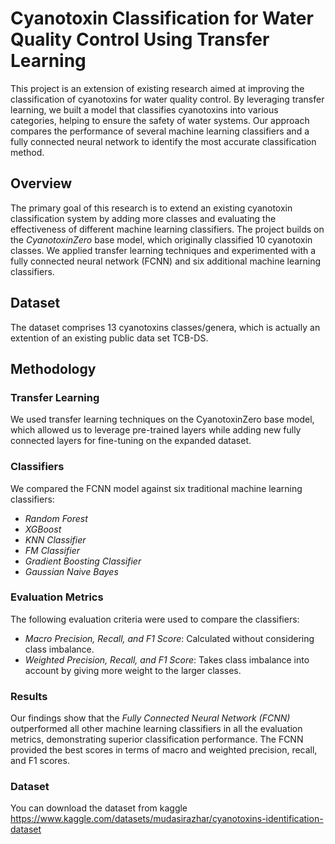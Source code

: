 # Cyanotoxin Classification for Water Quality Control Using Transfer Learning

This project is an extension of existing research aimed at improving the classification of cyanotoxins for water quality control. By leveraging transfer learning, we built a model that classifies cyanotoxins into various categories, helping to ensure the safety of water systems. Our approach compares the performance of several machine learning classifiers and a fully connected neural network to identify the most accurate classification method.

## Overview
The primary goal of this research is to extend an existing cyanotoxin classification system by adding more classes and evaluating the effectiveness of different machine learning classifiers. The project builds on the *CyanotoxinZero* base model, which originally classified 10 cyanotoxin classes. We applied transfer learning techniques and experimented with a fully connected neural network (FCNN) and six additional machine learning classifiers.


## Dataset
The dataset comprises 13 cyanotoxins classes/genera, which is actually an extention of an existing public data set TCB-DS.

## Methodology
### Transfer Learning
We used transfer learning techniques on the CyanotoxinZero base model, which allowed us to leverage pre-trained layers while adding new fully connected layers for fine-tuning on the expanded dataset.

### Classifiers
We compared the FCNN model against six traditional machine learning classifiers:
- *Random Forest*
- *XGBoost*
- *KNN Classifier*
- *FM Classifier*
- *Gradient Boosting Classifier*
- *Gaussian Naive Bayes*

### Evaluation Metrics
The following evaluation criteria were used to compare the classifiers:
- *Macro Precision, Recall, and F1 Score*: Calculated without considering class imbalance.
- *Weighted Precision, Recall, and F1 Score*: Takes class imbalance into account by giving more weight to the larger classes.

### Results
Our findings show that the *Fully Connected Neural Network (FCNN)* outperformed all other machine learning classifiers in all the evaluation metrics, demonstrating superior classification performance. The FCNN provided the best scores in terms of macro and weighted precision, recall, and F1 scores.

### Dataset
You can download the dataset from kaggle https://www.kaggle.com/datasets/mudasirazhar/cyanotoxins-identification-dataset
